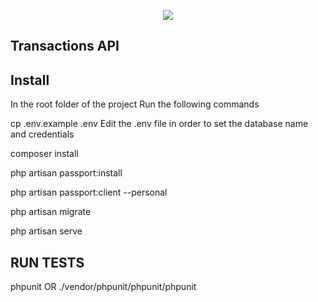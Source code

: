 <p align="center"><img src="https://laravel.com/assets/img/components/logo-laravel.svg"></p>

## Transactions API

## Install
In the root folder of the project Run the following commands

cp .env.example .env
Edit the .env file in order to set the database name and credentials

composer install

php artisan passport:install

php artisan passport:client --personal

php artisan migrate

php artisan serve

## RUN TESTS
phpunit OR ./vendor/phpunit/phpunit/phpunit